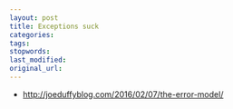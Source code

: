 ```yaml
---
layout: post
title: Exceptions suck
categories:
tags:
stopwords:
last_modified:
original_url:
---
```


* http://joeduffyblog.com/2016/02/07/the-error-model/
